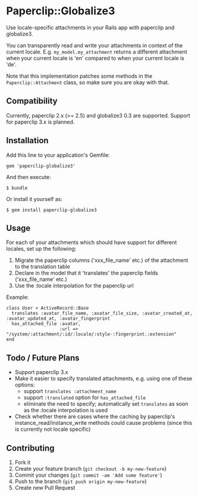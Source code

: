 # Paperclip::Globalize3

Use locale-specific attachments in your Rails app with paperclip and globalize3.

You can transparently read and write your attachments in context of the current locale. E.g. `my_model.my_attachment` returns a different attachment when your current locale is 'en' compared to when your current locale is 'de'.

Note that this implementation patches some methods in the `Paperclip::Attachment` class, so make sure you are okay with that.

## Compatibility

Currently, paperclip 2.x (>= 2.5) and globalize3 0.3 are supported. Support for paperclip 3.x is planned.

## Installation

Add this line to your application's Gemfile:

    gem 'paperclip-globalize3'

And then execute:

    $ bundle

Or install it yourself as:

    $ gem install paperclip-globalize3

## Usage

For each of your attachments which should have support for different locales, set up the following:

1. Migrate the paperclip columns ('xxx_file_name' etc.) of the attachment to the translation table
2. Declare in the model that it 'translates' the paperclip fields ('xxx_file_name' etc.)
3. Use the :locale interpolation for the paperclip url

Example:

    class User < ActiveRecord::Base
      translates :avatar_file_name, :avatar_file_size, :avatar_created_at, :avatar_updated_at, :avatar_fingerprint
      has_attached_file :avatar,
                        :url => "/system/:attachment/:id/:locale/:style-:fingerprint.:extension"
    end

## Todo / Future Plans

* Support paperclip 3.x
* Make it easier to specify translated attachments, e.g. using one of these options:
  * support `translates :attachment_name`
  * support `:translated` option for `has_attached_file`
  * eliminate the need to specify; automatically set `translates` as soon as the :locale interpolation is used
* Check whether there are cases where the caching by paperclip's instance_read/instance_write methods could cause problems (since this is currently not locale specific)

## Contributing

1. Fork it
2. Create your feature branch (`git checkout -b my-new-feature`)
3. Commit your changes (`git commit -am 'Add some feature'`)
4. Push to the branch (`git push origin my-new-feature`)
5. Create new Pull Request
